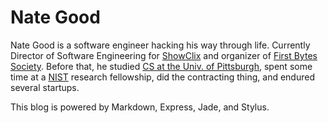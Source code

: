 # Nate Good

Nate Good is a software engineer hacking his way through life.
Currently Director of Software Engineering for [ShowClix](http://www.showclix.com) and
organizer of [First Bytes Society](http://firstbytes.org).
Before that, he studied [CS at the Univ. of Pittsburgh](http://cs.pitt.edu), spent some time
at a [NIST](http://nist.gov) research fellowship, did the contracting thing, and endured several startups.

This blog is powered by Markdown, Express, Jade, and Stylus.